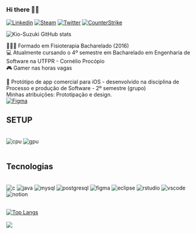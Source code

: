 
### Hi there 👊🏼

[![Linkedin](https://img.shields.io/badge/LinkedIn-0077B5?style=for-the-badge&logo=linkedin&logoColor=white)](https://www.linkedin.com/in/akio-suzuki-a92571254/)
[![Steam](https://img.shields.io/badge/Steam-000000?style=for-the-badge&logo=steam&logoColor=white)](https://steamcommunity.com/profiles/76561197960944285/)
[![Twitter](https://img.shields.io/badge/Twitter-1DA1F2?style=for-the-badge&logo=twitter&logoColor=white)](https://twitter.com/KioSuzuki)
[![CounterStrike](https://img.shields.io/badge/Counter_Strike-000000?style=for-the-badge&logo=counter-strike&logoColor=white)](https://beta.leetify.com/app/profile/76561197960944285)

![Kio-Suzuki GitHub stats](https://github-readme-stats-kio-suzuki.vercel.app/api?username=Kio-Suzuki&show_icons=true&theme=radical)


👨🏻‍🎓 Formado em Fisioterapia Bacharelado (2016)
<br/>
💻 Atualmente cursando o 4º semestre em Bacharelado em Engenharia de Software na UTFPR - Cornélio Procópio
<br/>
🎮 Gamer nas horas vagas
<br/>

📱 Protótipo de app comercial para iOS - desenvolvido na disciplina de Processo e produção de Software - 2º semestre (grupo)
<br/>
Minhas atribuições: Prototipação e design.
<br/>
[![Figma](https://img.shields.io/badge/Figma-F24E1E?style=for-the-badge&logo=figma&logoColor=white)](https://www.figma.com/proto/MNBC85BKGbex0wGiZ8eBIk/E-commerce?type=design&node-id=1-3&t=8h2N0dDzasVrrfAn-1&scaling=scale-down&page-id=0%3A1&starting-point-node-id=21%3A107&hotspot-hints=0&mode=design)

## SETUP
<div style="display: inline_block"><br/>
<img align="center" alt="cpu" src="https://img.shields.io/badge/AMD-Ryzen_5_3600-ED1C24?style=for-the-badge&logo=amd&logoColor=white" />
<img align="center" alt="gpu" src="https://img.shields.io/badge/AMD-Radeon_RX_6600XT-ED1C24?style=for-the-badge&logo=amd&logoColor=white" />
</div><br/>



## Tecnologias
<div style="display: inline_block"><br/>
<img align="center" alt="c" src="https://img.shields.io/badge/C-00599C?style=for-the-badge&logo=c&logoColor=white" />
<img align="center" alt="java" src="https://img.shields.io/badge/Java-ED8B00?style=for-the-badge&logo=openjdk&logoColor=white" />
<img align="center" alt="mysql" src="https://img.shields.io/badge/MySQL-00000F?style=for-the-badge&logo=mysql&logoColor=white" />
<img align="center" alt="postgresql" src="https://img.shields.io/badge/PostgreSQL-316192?style=for-the-badge&logo=postgresql&logoColor=white" />
<img align="center" alt="figma" src="https://img.shields.io/badge/Figma-F24E1E?style=for-the-badge&logo=figma&logoColor=white" />
<img align="center" alt="eclipse" src="https://img.shields.io/badge/Eclipse-2C2255?style=for-the-badge&logo=eclipse&logoColor=white" />
<img align="center" alt="rstudio" src="https://img.shields.io/badge/RStudio-75AADB?style=for-the-badge&logo=RStudio&logoColor=white" />
<img align="center" alt="vscode" src="https://img.shields.io/badge/Visual_Studio_Code-0078D4?style=for-the-badge&logo=visual%20studio%20code&logoColor=white" />
<img align="center" alt="notion" src="https://img.shields.io/badge/Notion-000000?style=for-the-badge&logo=notion&logoColor=white" />
</div><br/>

[![Top Langs](https://github-readme-stats-kio-suzuki.vercel.app/api/top-langs/?username=Kio-Suzuki&layout=compact&langs_count=16&theme=radical)](https://github.com/kio-suzuki/github-readme-stats)
<br/><br/>
![](https://komarev.com/ghpvc/?username=Kio-Suzuki&color=blueviolet)
